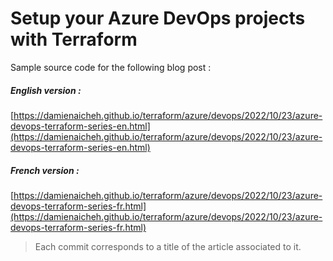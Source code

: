 # Setup your Azure DevOps projects with Terraform

Sample source code for the following blog post :

##### English version :
[https://damienaicheh.github.io/terraform/azure/devops/2022/10/23/azure-devops-terraform-series-en.html](https://damienaicheh.github.io/terraform/azure/devops/2022/10/23/azure-devops-terraform-series-en.html)

##### French version :
[https://damienaicheh.github.io/terraform/azure/devops/2022/10/23/azure-devops-terraform-series-fr.html](https://damienaicheh.github.io/terraform/azure/devops/2022/10/23/azure-devops-terraform-series-fr.html)

> Each commit corresponds to a title of the article associated to it.